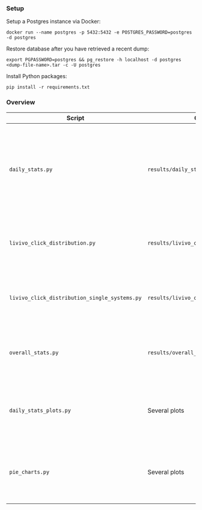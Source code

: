 ### Setup

Setup a Postgres instance via Docker:

```
docker run --name postgres -p 5432:5432 -e POSTGRES_PASSWORD=postgres -d postgres
```

Restore database after you have retrieved a recent dump:

```
export PGPASSWORD=postgres && pg_restore -h localhost -d postgres <dump-file-name>.tar -c -U postgres
```

Install Python packages:

```
pip install -r requirements.txt
```

### Overview

| Script | Output | Description | Requirements |
| --- | --- | --- | --- |
| `daily_stats.py` | `results/daily_stats.csv` | Outputs a csv file with the total number of sessions, impressions, clicks, and clicks of the baseline for each system on a daily basis. | **Running database** |
| `livivo_click_distribution.py` | `results/livivo_click_distribution.pdf` | Outputs a bar histogram with click counts across SERP elements. |  **Running database** |
| `livivo_click_distribution_single_systems.py` | `results/livivo_click_distribution.csv` | Outputs a csv file with click counts across SERP elements for each system. | **Running database** |
| `overall_stats.py` | `results/overall_stats.csv` | Outputs a csv file with Wins, Losses, Ties, ... for each system. |  **Running database** |
| `daily_stats_plots.py` | Several plots | Outputs bar charts with `sessions vs. impressions` and `number of clicks - exp vs. base` | **Running database**, `results/overall_stats.csv` |
| `pie_charts.py` | Several plots | Outputs several plots with pie charts containing Wins, Losses, and Ties | `results/overall_stats.csv` |
